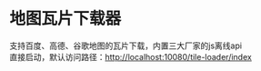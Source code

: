 # 地图瓦片下载器

支持百度、高德、谷歌地图的瓦片下载，内置三大厂家的js离线api <br>
直接启动，默认访问路径：[http://localhost:10080/tile-loader/index](http://localhost:10080/tile-loader/index)